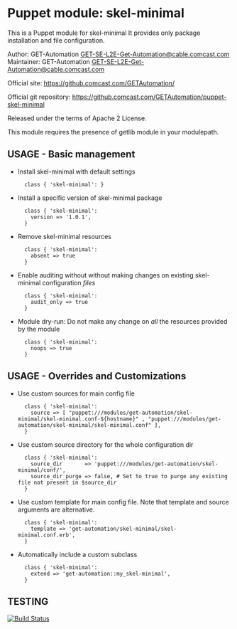 # Puppet module: skel-minimal

This is a Puppet module for skel-minimal
It provides only package installation and file configuration.

Author:     GET-Automation <GET-SE-L2E-Get-Automation@cable.comcast.com>
Maintainer: GET-Automation <GET-SE-L2E-Get-Automation@cable.comcast.com>

Official site: https://github.comcast.com/GETAutomation/

Official git repository: https://github.comcast.com/GETAutomation/puppet-skel-minimal

Released under the terms of Apache 2 License.

This module requires the presence of getlib module in your modulepath.


## USAGE - Basic management

* Install skel-minimal with default settings

        class { 'skel-minimal': }

* Install a specific version of skel-minimal package

        class { 'skel-minimal':
          version => '1.0.1',
        }

* Remove skel-minimal resources

        class { 'skel-minimal':
          absent => true
        }

* Enable auditing without without making changes on existing skel-minimal configuration *files*

        class { 'skel-minimal':
          audit_only => true
        }

* Module dry-run: Do not make any change on *all* the resources provided by the module

        class { 'skel-minimal':
          noops => true
        }


## USAGE - Overrides and Customizations
* Use custom sources for main config file 

        class { 'skel-minimal':
          source => [ "puppet:///modules/get-automation/skel-minimal/skel-minimal.conf-${hostname}" , "puppet:///modules/get-automation/skel-minimal/skel-minimal.conf" ], 
        }


* Use custom source directory for the whole configuration dir

        class { 'skel-minimal':
          source_dir       => 'puppet:///modules/get-automation/skel-minimal/conf/',
          source_dir_purge => false, # Set to true to purge any existing file not present in $source_dir
        }

* Use custom template for main config file. Note that template and source arguments are alternative. 

        class { 'skel-minimal':
          template => 'get-automation/skel-minimal/skel-minimal.conf.erb',
        }

* Automatically include a custom subclass

        class { 'skel-minimal':
          extend => 'get-automation::my_skel-minimal',
        }



## TESTING
[![Build Status](https://travis-ci.org/get-automation/puppet-skel-minimal.png?branch=master)](https://travis-ci.org/get-automation/puppet-skel-minimal)
